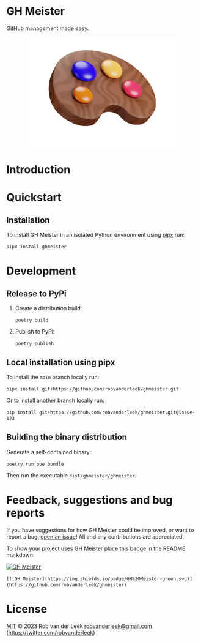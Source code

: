 # GH Meister

GitHub management made easy.

<div align="center">
  <img src="docs/gh-meister-logo.png" width="384"/>
</div>

# Introduction

# Quickstart

## Installation

To install GH Meister in an isolated Python environment using
[pipx](https://pipx.pypa.io/stable/) run:

```shell
pipx install ghmeister
```

# Development

## Release to PyPi

1. Create a distribution build:
    ```shell
    poetry build
    ```

2. Publish to PyPi:
    ```shell
    poetry publish
    ```

## Local installation using pipx

To install the `main` branch locally run:

```shell
pipx install git+https://github.com/robvanderleek/ghmeister.git
```

Or to install another branch locally run:

```shell
pip install git+https://github.com/robvanderleek/ghmeister.git@issue-123
```

## Building the binary distribution

Generate a self-contained binary:

```shell
poetry run poe bundle
```

Then run the executable `dist/ghmeister/ghmeister`.

# Feedback, suggestions and bug reports

If you have suggestions for how GH Meister could be improved, or want to
report a bug, [open an
issue](https://github.com/robvanderleek/ghmeister/issues)! All and any
contributions are appreciated.

To show your project uses GH Meister place this badge in the README markdown:

[![GH Meister](https://img.shields.io/badge/GH%20Meister-green.svg)](https://github.com/robvanderleek/ghmeister)

```
[![GH Meister](https://img.shields.io/badge/GH%20Meister-green.svg)](https://github.com/robvanderleek/ghmeister)
```

# License

[MIT](LICENSE) © 2023 Rob van der Leek <robvanderleek@gmail.com>
(https://twitter.com/robvanderleek)
